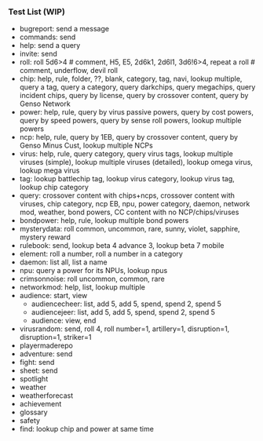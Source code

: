 ### Test List (WIP)
- bugreport: send a message
- commands: send
- help: send a query
- invite: send
- roll: roll 5d6>4 # comment, H5, E5, 2d6k1, 2d6l1, 3d6!6>4, repeat a roll # comment, underflow, devil roll
- chip: help, rule, folder, ??, blank, category, tag, navi, lookup multiple, query a tag, query a category, query darkchips, query megachips, query incident chips, query by license, query by crossover content, query by Genso Network
- power: help, rule, query by virus passive powers, query by cost powers, query by speed powers, query by sense roll powers, lookup multiple powers
- ncp: help, rule, query by 1EB, query by crossover content, query by Genso Minus Cust, lookup multiple NCPs
- virus: help, rule, query category, query virus tags, lookup multiple viruses (simple), lookup multiple viruses (detailed), lookup omega virus, lookup mega virus
- tag: lookup battlechip tag, lookup virus category, lookup virus tag, lookup chip category
- query: crossover content with chips+ncps, crossover content with viruses, chip category, ncp EB, npu, power category, daemon, network mod, weather, bond powers, CC content with no NCP/chips/viruses
- bondpower: help, rule, lookup multiple bond powers
- mysterydata: roll common, uncommon, rare, sunny, violet, sapphire, mystery reward
- rulebook: send, lookup beta 4 advance 3, lookup beta 7 mobile
- element: roll a number, roll a number in a category
- daemon: list all, list a name
- npu: query a power for its NPUs, lookup npus
- crimsonnoise: roll uncommon, common, rare
- networkmod: help, list, lookup multiple
- audience: start, view
  - audiencecheer: list, add 5, add 5, spend, spend 2, spend 5
  - audiencejeer: list, add 5, add 5, spend, spend 2, spend 5
  - audience: view, end
- virusrandom: send, roll 4, roll number=1, artillery=1, disruption=1, disruption=1, striker=1
- playermaderepo
- adventure: send
- fight: send
- sheet: send
- spotlight
- weather
- weatherforecast
- achievement
- glossary
- safety
- find: lookup chip and power at same time
